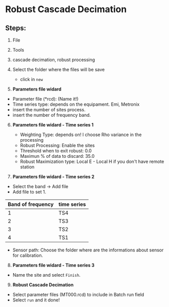 # Robust Cascade Decimation

## Steps:

1. File

2. Tools
  
3. cascade decimation, robust processing 
    
4. Select the folder where the files will be save
   * click in `new`
   
 5. **Parameters file widard**
   * Parameter file (*rcd): (Name it!)
   * Time series type: depends on the equipament. Emi, Metronix
   * insert the number of sites process.
   * insert the number of frequency band.
          
6. **Parameters file widard - Time series 1** 
   
   * Weighting Type: depends on! I choose Rho variance in the processing
   * Robust Processing: Enable the sites 
   * Threshold when to exit robust: 0.0
   * Maximun % of data to discard: 35.0
   * Robust Maximization type: Local E - Local H if you don't have remote station
   
7.  **Parameters file widard - Time series 2**
   * Select the band -> Add file 
   * Add file to set 1.
   

Band of frequency | time series 
---------|----------------------
1      | TS4
2      |  TS3
3      |  TS2
4      |  TS1

  - Sensor path: Choose the folder where are the informations about sensor for calibration.
  
8. **Parameters file widard - Time series 3**
  
  * Name the site and select `Finish`.
  
9. **Robust Cascade Decimation** 
  * Select parameter files (MT000.rcd) to include in Batch run field
  * Select `run` and it done!
  
  
